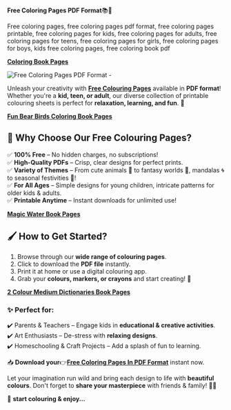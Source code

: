**Free Coloring Pages PDF Format**📚🎨

Free coloring pages, free coloring pages pdf format, free coloring pages printable, free coloring pages for kids, free coloring pages for adults, free coloring pages for teens, free coloring pages for girls, free coloring pages for boys, kids free coloring pages, free coloring book pdf

[**Coloring Book Pages**](https://m.indiamart.com/impcat/coloring-book.html?utm_source=endlessentertainmentvideos&utm_medium=affiliate&utm_campaign=0325&utm_content=2239)

![Free Coloring Pages PDF Format -](https://github.com/user-attachments/assets/8834f541-9e79-4645-b021-5420296d46d9)

Unleash your creativity with [**Free Colouring Pages**](https://qr.ae/pYEZCU) available in **PDF format**! Whether you're a **kid, teen, or adult**, our diverse collection of printable colouring sheets is perfect for **relaxation, learning, and fun**. 🎉  

[**Fun Bear Birds Coloring Book Pages**](https://m.indiamart.com/proddetail/2855024214262.html?utm_source=endlessentertainmentvideos&utm_medium=affiliate&utm_campaign=0325&utm_content=2241)

## 🌟 Why Choose Our Free Colouring Pages?  
✅ **100% Free** – No hidden charges, no subscriptions!  
✅ **High-Quality PDFs** – Crisp, clear designs for perfect prints.  
✅ **Variety of Themes** – From cute animals 🐰 to fantasy worlds 🏰, mandalas 🌀 to seasonal festivities 🎄!  
✅ **For All Ages** – Simple designs for young children, intricate patterns for older kids & adults.  
✅ **Printable Anytime** – Instant downloads for unlimited use!  

[**Magic Water Book Pages**](https://m.indiamart.com/proddetail/2855812685291.html?utm_source=endlessentertainmentvideos&utm_medium=affiliate&utm_campaign=0325&utm_content=2240)

## 🖌️ How to Get Started?  
1. Browse through our **wide range of colouring pages**.  
2. Click to download the **PDF file** instantly.  
3. Print it at home or use a digital colouring app.  
4. Grab your **colours, markers, or crayons** and start creating! 🎨  

[**2 Colour Medium Dictionaries Book Pages**](https://m.indiamart.com/proddetail/12991634133.html?utm_source=endlessentertainmentvideos&utm_medium=affiliate&utm_campaign=0325&utm_content=2242)

### ✨ Perfect for:  
✔️ Parents & Teachers – Engage kids in **educational & creative activities**.  
✔️ Art Enthusiasts – De-stress with **relaxing designs**.  
✔️ Homeschooling & Craft Projects – Add a splash of fun to learning.  

📥 **Download your**👉[**Free Coloring Pages In PDF Format**](https://freecoloringpageshub.blogspot.com/) instant now.

Let your imagination run wild and bring each design to life with **beautiful colours**. Don't forget to **share your masterpiece** with friends & family! 🎨💖  

🚀 **start colouring & enjoy...**

